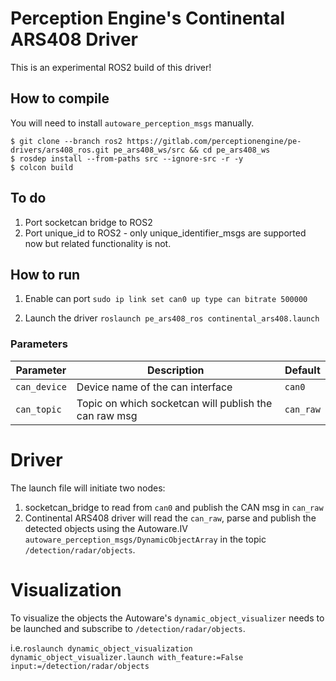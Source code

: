 # Perception Engine's Continental ARS408 Driver
This is an experimental ROS2 build of this driver!

## How to compile
You will need to install ```autoware_perception_msgs``` manually.
```
$ git clone --branch ros2 https://gitlab.com/perceptionengine/pe-drivers/ars408_ros.git pe_ars408_ws/src && cd pe_ars408_ws
$ rosdep install --from-paths src --ignore-src -r -y
$ colcon build
```
## To do
1. Port socketcan bridge to ROS2
1. Port unique_id to ROS2 - only unique_identifier_msgs are supported now but related functionality is not.

## How to run
1. Enable can port
`sudo ip link set can0 up type can bitrate 500000`

2. Launch the driver
`roslaunch pe_ars408_ros continental_ars408.launch`
   
### Parameters

|Parameter|Description|Default|
|---|---|---|
|`can_device`|Device name of the can interface|`can0`|
|`can_topic`|Topic on which socketcan will publish the can raw msg|`can_raw`|

# Driver

The launch file will initiate two nodes:
1. socketcan_bridge to read from `can0` and publish the CAN msg in `can_raw`
1. Continental ARS408 driver will read the `can_raw`, parse and publish the detected objects using the Autoware.IV
   `autoware_perception_msgs/DynamicObjectArray` in the topic `/detection/radar/objects`.

# Visualization

To visualize the objects the Autoware's `dynamic_object_visualizer` needs to be launched and subscribe to `/detection/radar/objects`.

i.e.`roslaunch dynamic_object_visualization dynamic_object_visualizer.launch with_feature:=False input:=/detection/radar/objects`